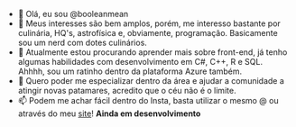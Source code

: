 - 👋 Olá, eu sou @booleanmean
- 👀 Meus interesses são bem amplos, porém, me interesso bastante por culinária, HQ's, astrofísica e, obviamente, programação. Basicamente sou um nerd com dotes culinários. 
- 🌱 Atualmente estou procurando aprender mais sobre front-end, já tenho algumas habilidades com desenvolvimento em C#, C++, R e SQL. Ahhhh, sou um ratinho dentro da plataforma Azure também.
- 💞️ Quero poder me especializar dentro da área e ajudar a comunidade a atingir novas patamares, acredito que o céu não é o limite. 
- 📫 Podem me achar fácil dentro do Insta, basta utilizar o mesmo @ ou através do meu [site](renasmonkey.me)! **Ainda em desenvolvimento**



<!---
booleanmean/booleanmean is a ✨ special ✨ repository because its `README.md` (this file) appears on your GitHub profile.
You can click the Preview link to take a look at your changes.
--->

